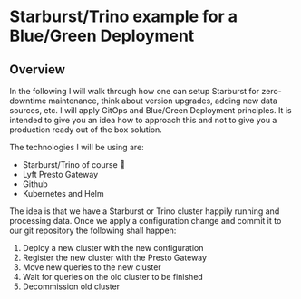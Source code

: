 # Starburst/Trino example for a  Blue/Green Deployment
## Overview

In the following I will walk through how one can setup Starburst for zero-downtime maintenance, think about version upgrades, adding new data sources, etc. I will apply GitOps and Blue/Green Deployment principles. It is intended to give you an idea how to approach this and not to give you a production ready out of the box solution.

The technologies I will be using are:

- Starburst/Trino of course 🙂
- Lyft Presto Gateway
- Github
- Kubernetes and Helm

The idea is that we have a Starburst or Trino cluster happily running and processing data. Once we apply a configuration change and commit it to our git repository the following shall happen:

1. Deploy a new cluster with the new configuration
2. Register the new cluster with the Presto Gateway
3. Move new queries to the new cluster
4. Wait for queries on the old cluster to be finished
5. Decommission old cluster